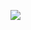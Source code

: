 ![](https://github-profile-summary-cards.vercel.app/api/cards/profile-details?username=chrisjonesonline&theme=dark)
